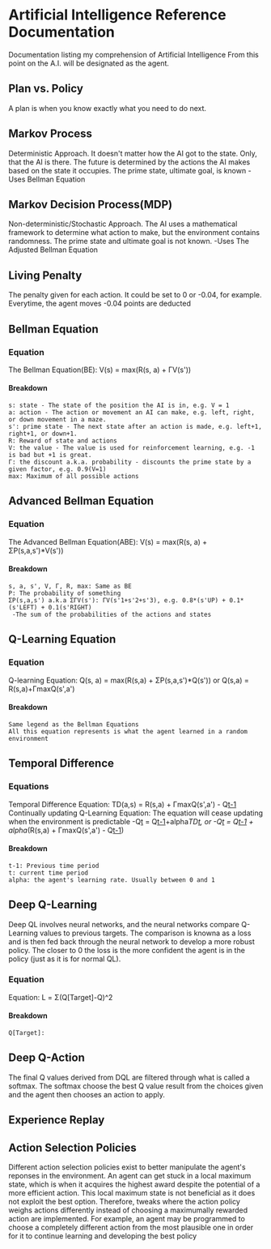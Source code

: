 # Artificial Intelligence Reference Documentation
Documentation listing my comprehension of Artificial Intelligence
From this point on the A.I. will be designated as the agent.

## Plan vs. Policy
A plan is when you know exactly what you need to do next.

## Markov Process 
Deterministic Approach. It doesn't matter how the AI got to the state.
Only, that the AI is there. The future is determined by the actions the AI makes based on the state
it occupies. The prime state, ultimate goal, is known
-Uses Bellman Equation

## Markov Decision Process(MDP)
Non-deterministic/Stochastic Approach. The AI uses a mathematical framework to determine what action to make, 
but the environment contains randomness. The prime state and ultimate goal is not known.
-Uses The Adjusted Bellman Equation

## Living Penalty
The penalty given for each action. It could be set to 0 or -0.04, for example. Everytime, the agent moves -0.04
points are deducted

## Bellman Equation
### Equation
The Bellman Equation(BE): V(s) = max(R(s, a) + ΓV(s'))
#### Breakdown
	s: state - The state of the position the AI is in, e.g. V = 1
	a: action - The action or movement an AI can make, e.g. left, right, or down movement in a maze.
	s': prime state - The next state after an action is made, e.g. left+1, right+1, or down+1.
	R: Reward of state and actions
	V: the value - The value is used for reinforcement learning, e.g. -1 is bad but +1 is great.
	Γ: the discount a.k.a. probability - discounts the prime state by a given factor, e.g. 0.9(V=1)
	max: Maximum of all possible actions

## Advanced Bellman Equation
### Equation
The Advanced Bellman Equation(ABE): V(s) = max(R(s, a) + ΣP(s,a,s')*V(s'))
#### Breakdown
	s, a, s', V, Γ, R, max: Same as BE
	P: The probability of something
	ΣP(s,a,s') a.k.a ΣΓV(s'): ΓV(s'1+s'2+s'3), e.g. 0.8*(s'UP) + 0.1*(s'LEFT) + 0.1(s'RIGHT)
	 -The sum of the probabilities of the actions and states

## Q-Learning Equation
### Equation
Q-learning Equation: Q(s, a) = max(R(s,a) + ΣP(s,a,s')*Q(s')) or Q(s,a) = R(s,a)+ΓmaxQ(s',a')
#### Breakdown
	Same legend as the Bellman Equations
	All this equation represents is what the agent learned in a random environment
## Temporal Difference
### Equations
Temporal Difference Equation: TD(a,s) = R(s,a) + ΓmaxQ(s',a') - Q[t-1](a,s) 
Continually updating Q-Learning Equation: The equation will cease updating when the environment is predictable
	-Q[t](s,a) = Q[t-1](s,a)+alpha*TD[t](a,s), or
	-Q[t](s,a) = Q[t-1](s,a) + alpha*(R(s,a) + ΓmaxQ(s',a') - Q[t-1](a,s))
#### Breakdown
	t-1: Previous time period
	t: current time period
	alpha: the agent's learning rate. Usually between 0 and 1

## Deep Q-Learning
Deep QL involves neural networks, and the neural networks compare Q-Learning values to previous targets.
The comparison is knowna as a loss and is then fed back through the neural network to develop a more robust
policy. The closer to 0 the loss is the more confident the agent is in the policy (just as it is for normal QL). 
### Equation
Equation: L = Σ(Q[Target]-Q)^2
#### Breakdown
	Q[Target]:

## Deep Q-Action
The final Q values derived from DQL are filtered through what is called a softmax. The softmax choose the best
Q value result from the choices given and the agent then chooses an action to apply.

## Experience Replay

## Action Selection Policies
Different action selection policies exist to better manipulate the agent's reponses in the environment. An 
agent can get stuck in a local maximum state, which is when it acquires the highest award despite the potential 
of a more efficient action. This local maximum state is not beneficial as it does not exploit the best option.
Therefore, tweaks where the action policy weighs actions differently instead of choosing a maximumally rewarded
action are implemented. For example, an agent may be programmed to choose a completely different action from the
most plausible one in order for it to continue learning and developing the best policy
